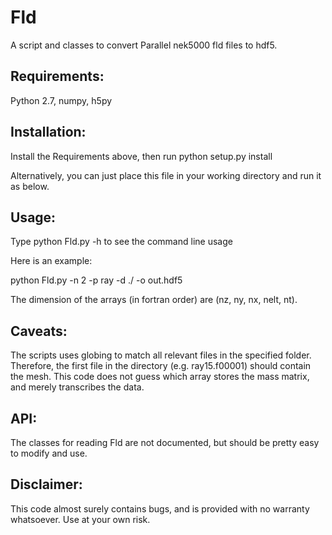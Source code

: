 # Fld

A script and classes to convert Parallel nek5000 fld files to hdf5.

## Requirements:

 Python 2.7, numpy, h5py

## Installation:

 Install the Requirements above, then run
    python setup.py install

 Alternatively, you can just place this file in your working directory and run
 it as below.

## Usage:

Type python Fld.py -h to see the command line usage

Here is an example:

python Fld.py -n 2 -p ray -d ./ -o out.hdf5

The dimension of the arrays (in fortran order) are (nz, ny, nx, nelt, nt).

## Caveats:

The scripts uses globing to match all relevant files in the specified folder.
Therefore, the first file in the directory (e.g. ray15.f00001) should contain
the mesh. This code does not guess which array stores the mass matrix, and
merely transcribes the data.

## API:

The classes for reading Fld are not documented, but should be pretty easy to
modify and use.

## Disclaimer:

This code almost surely contains bugs, and is provided with no warranty
whatsoever. Use at your own risk.
